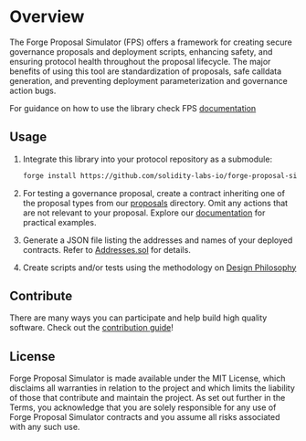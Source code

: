 # Overview

The Forge Proposal Simulator (FPS) offers a framework for creating secure governance proposals and deployment scripts, enhancing safety, and ensuring protocol health throughout the proposal lifecycle. The major benefits of using this tool are standardization of proposals, safe calldata generation, and preventing deployment parameterization and governance action bugs.

For guidance on how to use the library check FPS [documentation](https://solidity-labs.gitbook.io/forge-proposal-simulator/)

## Usage

1. Integrate this library into your protocol repository as a submodule:

    ```bash
    forge install https://github.com/solidity-labs-io/forge-proposal-simulator.git
    ```

2. For testing a governance proposal, create a contract inheriting one of the proposal types from our [proposals](./proposals) directory. Omit any actions that are not relevant to your proposal. Explore our [documentation](https://solidity-labs.gitbook.io/forge-proposal-simulator) for practical examples.

3. Generate a JSON file listing the addresses and names of your deployed contracts. Refer to [Addresses.sol](./addresses/Address.sol) for details.

4. Create scripts and/or tests using the methodology on [Design Philosophy](https://solidity-labs.gitbook.io/forge-proposal-simulator/overview/architecture/design-philosophy)

## Contribute

There are many ways you can participate and help build high quality software. Check out the [contribution guide](CONTRIBUTING.md)!

## License

Forge Proposal Simulator is made available under the MIT License, which disclaims all warranties in relation to the project and which limits the liability of those that contribute and maintain the project. As set out further in the Terms, you acknowledge that you are solely responsible for any use of Forge Proposal Simulator contracts and you assume all risks associated with any such use.
